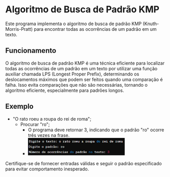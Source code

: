# Algoritmo de Busca de Padrão KMP

Este programa implementa o algoritmo de busca de padrão KMP (Knuth-Morris-Pratt) para encontrar todas as ocorrências de um padrão em um texto.

## Funcionamento

O algoritmo de busca de padrão KMP é uma técnica eficiente para localizar todas as ocorrências de um
padrão em um texto por utilizar uma função auxiliar chamada LPS (Longest Proper Prefix),
determinando os deslocamentos máximos que podem ser feitos quando uma comparação é falha. 
Isso evita comparações que não são necessárias, tornando o algoritmo eficiente, especialmente para padrões longos.

## Exemplo

- "O rato roeu a roupa do rei de roma";
  - Procurar "ro";
    - O programa deve retornar 3, indicando que o padrão "ro" ocorre três vezes na frase.
    - <img src="exemplo.png" alt="Exemplo entrada" width="70%"/>
    
Certifique-se de fornecer entradas válidas e seguir o padrão especificado para evitar comportamento inesperado.
